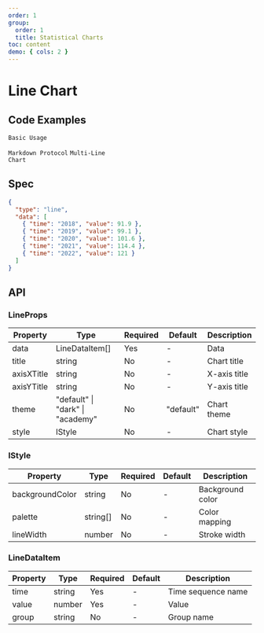 ```yaml
---
order: 1
group:
  order: 1
  title: Statistical Charts
toc: content
demo: { cols: 2 }
---
```


# Line Chart

## Code Examples

<code src="./demos/common">Basic Usage</code>

<code src="./demos/markdown">Markdown Protocol</code>
<code src="./demos/category" description="Pass the group field in data">Multi-Line Chart</code>

## Spec

```json
{
  "type": "line",
  "data": [
    { "time": "2018", "value": 91.9 },
    { "time": "2019", "value": 99.1 },
    { "time": "2020", "value": 101.6 },
    { "time": "2021", "value": 114.4 },
    { "time": "2022", "value": 121 }
  ]
}
```

## API

### LineProps

| Property   | Type                                     | Required | Default   | Description  |
| ---------- | ---------------------------------------- | -------- | --------- | ------------ |
| data       | LineDataItem[]                           | Yes      | -         | Data         |
| title      | string                                   | No       | -         | Chart title  |
| axisXTitle | string                                   | No       | -         | X-axis title |
| axisYTitle | string                                   | No       | -         | Y-axis title |
| theme      | "default" &#124; "dark" &#124; "academy" | No       | "default" | Chart theme  |
| style      | IStyle                                   | No       | -         | Chart style  |

### IStyle

| Property        | Type     | Required | Default | Description      |
| --------------- | -------- | -------- | ------- | ---------------- |
| backgroundColor | string   | No       | -       | Background color |
| palette         | string[] | No       | -       | Color mapping    |
| lineWidth       | number   | No       | -       | Stroke width     |

### LineDataItem

| Property | Type   | Required | Default | Description        |
| -------- | ------ | -------- | ------- | ------------------ |
| time     | string | Yes      | -       | Time sequence name |
| value    | number | Yes      | -       | Value              |
| group    | string | No       | -       | Group name         |
